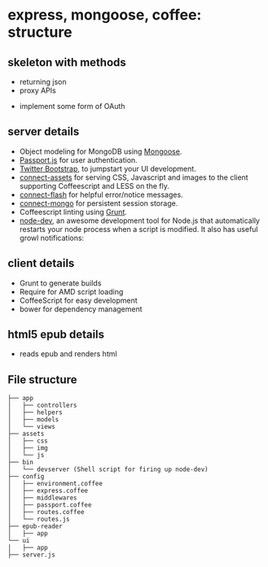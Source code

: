 # express, mongoose, coffee: structure


## skeleton with methods
- returning json
- proxy APIs

* implement some form of OAuth

## server details

- Object modeling for MongoDB using [Mongoose](http://mongoosejs.com/).
- [Passport.js](http://passportjs.org/) for user authentication.
- [Twitter Bootstrap](http://twitter.github.io/bootstrap/), to jumpstart your UI development.
- [connect-assets](https://github.com/adunkman/connect-assets) for serving CSS, Javascript and images to the client supporting Coffeescript and LESS on the fly.
- [connect-flash](https://github.com/jaredhanson/connect-flash) for helpful error/notice messages.
- [connect-mongo](https://github.com/kcbanner/connect-mongo) for persistent session storage.
- Coffeescript linting using [Grunt](http://gruntjs.com/).
- [node-dev](https://github.com/fgnass/node-dev), an awesome development tool for Node.js that automatically restarts your node process when a script is modified. It also has useful growl notifications:

## client details

- Grunt to generate builds
- Require for AMD script loading
- CoffeeScript for easy development
- bower for dependency management


## html5 epub details

- reads epub and renders html



## File structure
```
├── app
│   ├── controllers
│   ├── helpers
│   ├── models
│   └── views
├── assets
│   ├── css
│   ├── img
│   └── js
├── bin
│   └── devserver (Shell script for firing up node-dev)
├── config
│   ├── environment.coffee
│   ├── express.coffee
│   ├── middlewares
│   ├── passport.coffee
│   ├── routes.coffee
│   └── routes.js
├── epub-reader
│   ├── app
└── ui
│   ├── app
├── server.js



```

